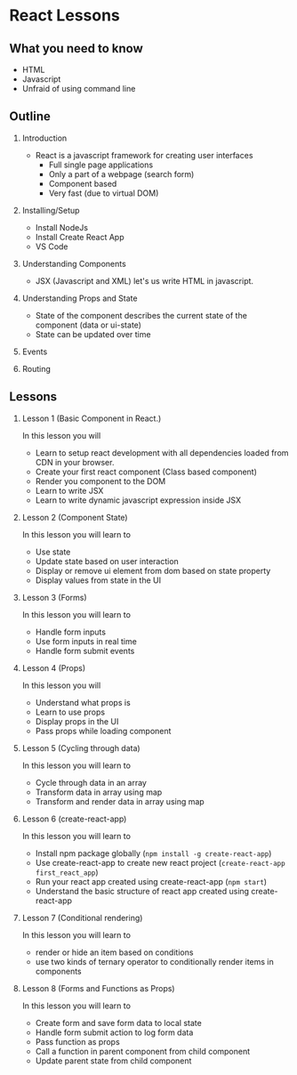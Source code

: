 # React Lessons

## What you need to know
- HTML
- Javascript
- Unfraid of using command line

## Outline
1. Introduction
    
    - React is a javascript framework for creating user interfaces
        - Full single page applications
        - Only a part of a webpage (search form)
        - Component based
        - Very fast (due to virtual DOM)
2. Installing/Setup
    - Install NodeJs
    - Install Create React App
    - VS Code
3. Understanding Components

    - JSX (Javascript and XML) let's us write HTML in javascript.
4. Understanding Props and State
    
    - State of the component describes the current state of the component (data or ui-state)
    - State can be updated over time
6. Events
7. Routing


## Lessons
1. Lesson 1 (Basic Component in React.)

    In this lesson you will
    - Learn to setup react development with all dependencies loaded from CDN in your browser.
    - Create your first react component (Class based component)
    - Render you component to the DOM
    - Learn to write JSX
    - Learn to write dynamic javascript expression inside JSX
2. Lesson 2 (Component State)

    In this lesson you will learn to
    - Use state
    - Update state based on user interaction
    - Display or remove ui element from dom based on state property
    - Display values from state in the UI

3. Lesson 3 (Forms)

    In this lesson you will learn to
    - Handle form inputs
    - Use form inputs in real time
    - Handle form submit events

4. Lesson 4 (Props)

    In this lesson you will
    - Understand what props is
    - Learn to use props
    - Display props in the UI
    - Pass props while loading component

5. Lesson 5 (Cycling through data)

    In this lesson you will learn to
    - Cycle through data in an array
    - Transform data in array using map
    - Transform and render data in array using map

6. Lesson 6 (create-react-app)
    
    In this lesson you will learn to
    - Install npm package globally (`npm install -g create-react-app`)
    - Use create-react-app to create new react project (`create-react-app first_react_app`)
    - Run your react app created using create-react-app (`npm start`)
    - Understand the basic structure of react app created using create-react-app

7. Lesson 7 (Conditional rendering)

    In this lesson you will learn to
    - render or hide an item based on conditions
    - use two kinds of ternary operator to conditionally render items in components
    
8. Lesson 8 (Forms and Functions as Props)

    In this lesson you will learn to
    - Create form and save form data to local state
    - Handle form submit action to log form data
    - Pass function as props
    - Call a function in parent component from child component
    - Update parent state from child component 